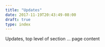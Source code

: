 ```yaml
---
title: "Updates"
date: 2017-11-19T20:43:49-08:00
draft: true
type: index
---
```


Updates, top level of section ... page content
